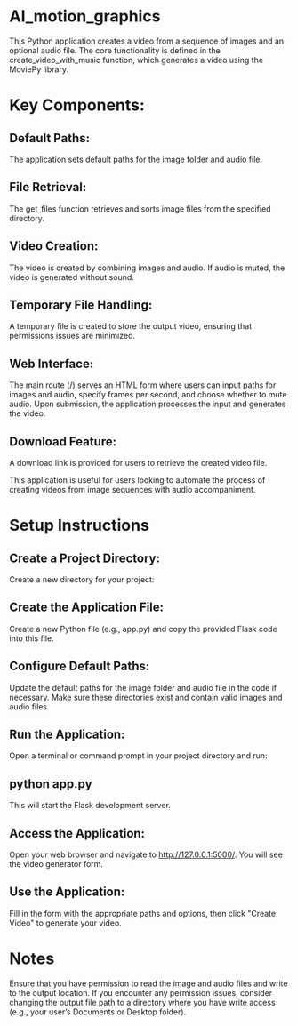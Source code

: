 # AI_motion_graphics
This Python application creates a video from a sequence of images and an optional audio file. The core functionality is defined in the create_video_with_music function, which generates a video using the MoviePy library.

# Key Components:
## Default Paths: 
The application sets default paths for the image folder and audio file.
## File Retrieval: 
The get_files function retrieves and sorts image files from the specified directory.
## Video Creation: 
The video is created by combining images and audio. If audio is muted, the video is generated without sound.
## Temporary File Handling: 
A temporary file is created to store the output video, ensuring that permissions issues are minimized.
## Web Interface: 
The main route (/) serves an HTML form where users can input paths for images and audio, specify frames per second, and choose whether to mute audio. Upon submission, the application processes the input and generates the video.
## Download Feature: 
A download link is provided for users to retrieve the created video file.

This application is useful for users looking to automate the process of creating videos from image sequences with audio accompaniment.

# Setup Instructions

## Create a Project Directory: 
Create a new directory for your project:
## Create the Application File:
Create a new Python file (e.g., app.py) and copy the provided Flask code into this file.
## Configure Default Paths:
Update the default paths for the image folder and audio file in the code if necessary. Make sure these directories exist and contain valid images and audio files.
## Run the Application:
Open a terminal or command prompt in your project directory and run:
## python app.py
This will start the Flask development server.
## Access the Application: 
Open your web browser and navigate to http://127.0.0.1:5000/. You will see the video generator form.
## Use the Application: 
Fill in the form with the appropriate paths and options, then click "Create Video" to generate your video.

# Notes
Ensure that you have permission to read the image and audio files and write to the output location.
If you encounter any permission issues, consider changing the output file path to a directory where you have write access (e.g., your user’s Documents or Desktop folder).
